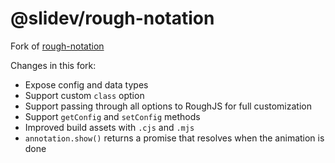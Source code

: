 # @slidev/rough-notation

Fork of [rough-notation](https://github.com/rough-stuff/rough-notation)

Changes in this fork:

- Expose config and data types
- Support custom `class` option
- Support passing through all options to RoughJS for full customization
- Support `getConfig` and `setConfig` methods
- Improved build assets with `.cjs` and `.mjs`
- `annotation.show()` returns a promise that resolves when the animation is done
